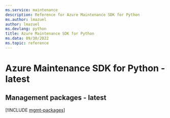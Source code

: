 ```yaml
---
ms.service: maintenance
description: Reference for Azure Maintenance SDK for Python
ms.author: lmazuel
author: lmazuel
ms.devlang: python
title: Azure Maintenance SDK for Python
ms.data: 09/30/2022
ms.topic: reference
---
```

# Azure Maintenance SDK for Python - latest

## Management packages - latest
[!INCLUDE [mgmt-packages](maintenance-mgmt-index.md)]